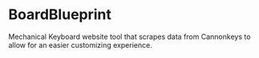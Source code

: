 # BoardBlueprint

Mechanical Keyboard website tool that scrapes data from Cannonkeys to allow for an easier customizing experience.
